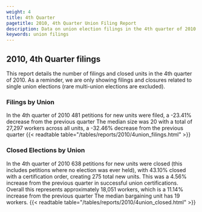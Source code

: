 ```yaml
---
weight: 4
title: 4th Quarter
pagetitle: 2010, 4th Quarter Union Filing Report
description: Data on union election filings in the 4th quarter of 2010
keywords: union filings
---
```


## 2010, 4th Quarter filings

This report details the number of filings and closed units in the 4th quarter of 2010. As a reminder, we are only showing filings and closures related to single union elections (rare multi-union elections are excluded).

### Filings by Union
In the 4th quarter of 2010 481 petitions for new units were filed, a -23.41% decrease from the previous quarter The median size was 20 with a total of 27,297 workers across all units, a -32.46% decrease from the previous quarter
{{< readtable table="/tables/reports/2010/4union_filings.html" >}}

### Closed Elections by Union
In the 4th quarter of 2010 638 petitions for new units were closed (this includes petitions where no election was ever held), with 43.10% closed with a certification order, creating 275 total new units. This was a 4.56% increase from the previous quarter in successful union certifications. Overall this represents approximately 18,051 workers, which is a 11.14% increase from the previous quarter The median bargaining unit has 19 workers.
{{< readtable table="/tables/reports/2010/4union_closed.html" >}}
